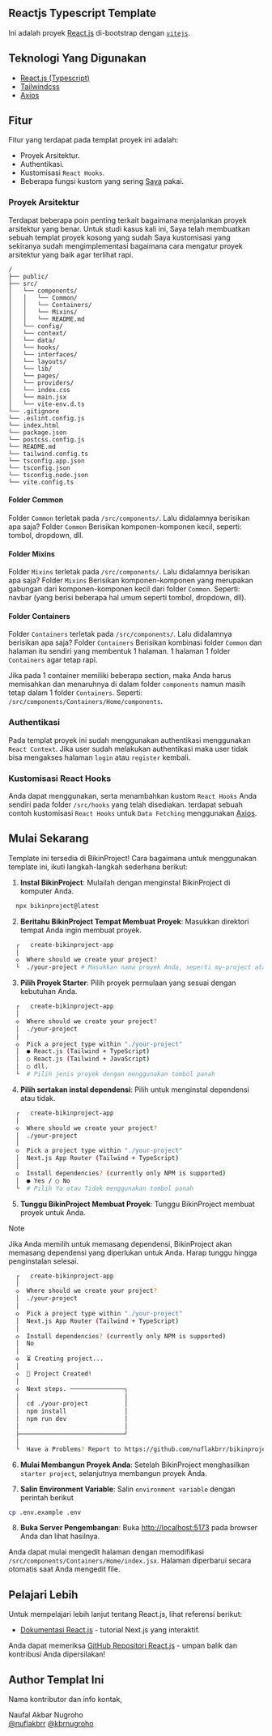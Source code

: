 ## Reactjs Typescript Template

Ini adalah proyek [React.js](https://react.dev/) di-bootstrap dengan [`vitejs`](https://github.com/vitejs/vite-plugin-react/blob/main/packages/plugin-react/README.md).

## Teknologi Yang Digunakan

- [React.js (Typescript)](https://react.dev/)
- [Tailwindcss](https://tailwindcss.com/)
- [Axios](https://axios-http.com/docs/intro/)

## Fitur

Fitur yang terdapat pada templat proyek ini adalah:

- Proyek Arsitektur.
- Authentikasi.
- Kustomisasi `React Hooks`.
- Beberapa fungsi kustom yang sering [Saya](https://github.com/nuflakbrr) pakai.

### Proyek Arsitektur

Terdapat beberapa poin penting terkait bagaimana menjalankan proyek arsitektur yang benar. Untuk studi kasus kali ini, Saya telah membuatkan sebuah templat proyek kosong yang sudah Saya kustomisasi yang sekiranya sudah mengimplementasi bagaimana cara mengatur proyek arsitektur yang baik agar terlihat rapi.

```
/
├── public/
├── src/
│   └── components/
│   │   └── Common/
│   │   └── Containers/
│   │   └── Mixins/
│   │   └── README.md
│   └── config/
│   └── context/
│   └── data/
│   └── hooks/
│   └── interfaces/
│   └── layouts/
│   └── lib/
│   └── pages/
│   └── providers/
│   └── index.css
│   └── main.jsx
│   └── vite-env.d.ts
└── .gitignore
└── .eslint.config.js
└── index.html
└── package.json
└── postcss.config.js
└── README.md
└── tailwind.config.ts
└── tsconfig.app.json
└── tsconfig.json
└── tsconfig.node.json
└── vite.config.ts
```

#### Folder Common

Folder `Common` terletak pada `/src/components/`. Lalu didalamnya berisikan apa saja? Folder `Common` Berisikan komponen-komponen kecil, seperti: tombol, dropdown, dll.

#### Folder Mixins

Folder `Mixins` terletak pada `/src/components/`. Lalu didalamnya berisikan apa saja? Folder `Mixins` Berisikan komponen-komponen yang merupakan gabungan dari komponen-komponen kecil dari folder `Common`. Seperti: navbar (yang berisi beberapa hal umum seperti tombol, dropdown, dll).

#### Folder Containers

Folder `Containers` terletak pada `/src/components/`. Lalu didalamnya berisikan apa saja? Folder `Containers` Berisikan kombinasi folder `Common` dan halaman itu sendiri yang membentuk 1 halaman. 1 halaman 1 folder `Containers` agar tetap rapi.

Jika pada 1 container memiliki beberapa section, maka Anda harus memisahkan dan menaruhnya di dalam folder `components` namun masih tetap dalam 1 folder `Containers`. Seperti: `/src/components/Containers/Home/components`.

### Authentikasi

Pada templat proyek ini sudah menggunakan authentikasi menggunakan `React Context`. Jika user sudah melakukan authentikasi maka user tidak bisa mengakses halaman `login` atau `register` kembali.

### Kustomisasi React Hooks

Anda dapat menggunakan, serta menambahkan kustom `React Hooks` Anda sendiri pada folder `/src/hooks` yang telah disediakan. terdapat sebuah contoh kustomisasi `React Hooks` untuk `Data Fetching` menggunakan [Axios](https://axios-http.com/docs/intro).

## Mulai Sekarang

Template ini tersedia di BikinProject! Cara bagaimana untuk menggunakan template ini, ikuti langkah-langkah sederhana berikut:

1. **Instal BikinProject**: Mulailah dengan menginstal BikinProject di komputer Anda.

```bash
  npx bikinproject@latest
```

2. **Beritahu BikinProject Tempat Membuat Proyek**: Masukkan direktori tempat Anda ingin membuat proyek.

```bash
  ┌   create-bikinproject-app
  │
  ◇  Where should we create your project?
  └  ./your-project # Masukkan nama proyek Anda, seperti my-project atau .
```

3. **Pilih Proyek Starter**: Pilih proyek permulaan yang sesuai dengan kebutuhan Anda.

```bash
  ┌   create-bikinproject-app
  │
  ◇  Where should we create your project?
  │  ./your-project
  │
  ◇  Pick a project type within "./your-project"
  │  ● React.js (Tailwind + TypeScript)
  │  ○ React.js (Tailwind + JavaScript)
  │  ○ dll.
  └  # Pilih jenis proyek dengan menggunakan tombol panah
```

4. **Pilih sertakan instal dependensi**: Pilih untuk menginstal dependensi atau tidak.

```bash
  ┌   create-bikinproject-app
  │
  ◇  Where should we create your project?
  │  ./your-project
  │
  ◇  Pick a project type within "./your-project"
  │  Next.js App Router (Tailwind + TypeScript)
  │
  ◇  Install dependencies? (currently only NPM is supported)
  │  ● Yes / ○ No
  └  # Pilih Ya atau Tidak menggunakan tombol panah
```

5. **Tunggu BikinProject Membuat Proyek**: Tunggu BikinProject membuat proyek untuk Anda.

> [!NOTE]
> Jika Anda memilih untuk memasang dependensi, BikinProject akan memasang dependensi yang diperlukan untuk Anda. Harap tunggu hingga penginstalan selesai.

```bash
  ┌   create-bikinproject-app
  │
  ◇  Where should we create your project?
  │  ./your-project
  │
  ◇  Pick a project type within "./your-project"
  │  Next.js App Router (Tailwind + TypeScript)
  │
  ◇  Install dependencies? (currently only NPM is supported)
  │  No
  │
  ◇  ⏳ Creating project...
  │
  ◇  🎉 Project Created!
  │
  ◇  Next steps. ───────────────╮
  │                             │
  │  cd ./your-project          │
  │  npm install                │
  │  npm run dev                │
  │                             │
  ├─────────────────────────────╯
  │
  └  Have a Problems? Report to https://github.com/nuflakbrr/bikinproject/issues
```

6. **Mulai Membangun Proyek Anda**: Setelah BikinProject menghasilkan `starter project`, selanjutnya membangun proyek Anda.

7. **Salin Environment Variable**: Salin `environment variable` dengan perintah berikut

```bash
cp .env.example .env
```

8. **Buka Server Pengembangan**: Buka [http://localhost:5173](http://localhost:5173) pada browser Anda dan lihat hasilnya.

Anda dapat mulai mengedit halaman dengan memodifikasi `/src/components/Containers/Home/index.jsx`. Halaman diperbarui secara otomatis saat Anda mengedit file.

## Pelajari Lebih

Untuk mempelajari lebih lanjut tentang React.js, lihat referensi berikut:

- [Dokumentasi React.js](https://react.dev/learn) - tutorial Next.js yang interaktif.

Anda dapat memeriksa [GitHub Repositori React.js](https://github.com/facebook/react/) - umpan balik dan kontribusi Anda dipersilakan!

## Author Templat Ini

Nama kontributor dan info kontak,

Naufal Akbar Nugroho  
[@nuflakbrr](https://github.com/nuflakbrr)
[@kbrnugroho](https://instagram.com/kbrnugroho)
